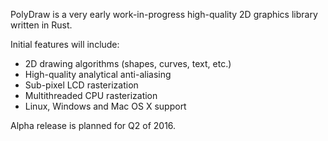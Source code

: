 PolyDraw is a very early work-in-progress high-quality 2D graphics library written in Rust.

Initial features will include:

* 2D drawing algorithms (shapes, curves, text, etc.)
* High-quality analytical anti-aliasing
* Sub-pixel LCD rasterization
* Multithreaded CPU rasterization
* Linux, Windows and Mac OS X support

Alpha release is planned for Q2 of 2016.
